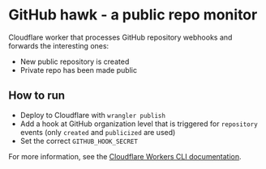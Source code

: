 # GitHub hawk - a public repo monitor
Cloudflare worker that processes GitHub repository webhooks and forwards the interesting ones:
* New public repository is created
* Private repo has been made public

## How to run
* Deploy to Cloudflare with `wrangler publish`
* Add a hook at GitHub organization level that is triggered for `repository` events (only `created` and `publicized` are used)
* Set the correct `GITHUB_HOOK_SECRET`

For more information, see the [Cloudflare Workers CLI documentation](https://developers.cloudflare.com/workers/).
